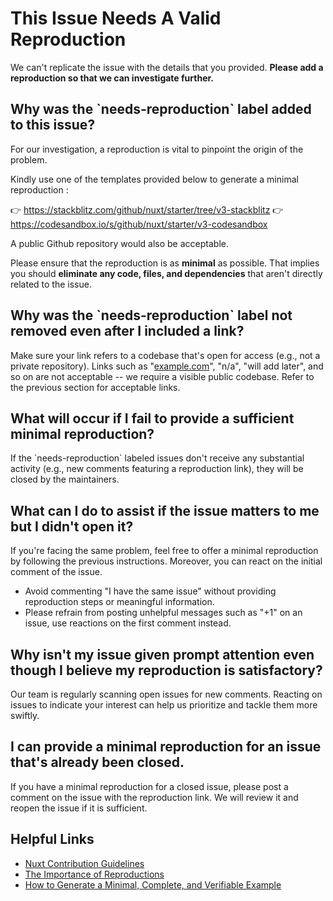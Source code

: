# This Issue Needs A Valid Reproduction

We can't replicate the issue with the details that you provided. **Please add a reproduction so that we can investigate further.**

## **Why was the \`needs-reproduction\` label added to this issue?**

For our investigation, a reproduction is vital to pinpoint the origin of the problem.

Kindly use one of the templates provided below to generate a minimal reproduction :

👉 https://stackblitz.com/github/nuxt/starter/tree/v3-stackblitz
👉 https://codesandbox.io/s/github/nuxt/starter/v3-codesandbox

A public Github repository would also be acceptable.

Please ensure that the reproduction is as **minimal** as possible.
That implies you should **eliminate any code, files, and dependencies** that aren't directly related to the issue.

## **Why was the \`needs-reproduction\` label not removed even after I included a link?**

Make sure your link refers to a codebase that's open for access (e.g., not a private repository).
Links such as "[example.com](http://example.com/)", "n/a", "will add later", and so on are not acceptable -- we require a visible public codebase.
Refer to the previous section for acceptable links.

## **What will occur if I fail to provide a sufficient minimal reproduction?**

If the \`needs-reproduction\` labeled issues don't receive any substantial activity (e.g., new comments featuring a reproduction link), they will be closed by the maintainers.

## **What can I do to assist if the issue matters to me but I didn't open it?**

If you're facing the same problem, feel free to offer a minimal reproduction by following the previous instructions.
Moreover, you can react on the initial comment of the issue.

- Avoid commenting "I have the same issue" without providing reproduction steps or meaningful information.
- Please refrain from posting unhelpful messages such as "+1" on an issue, use reactions on the first comment instead.

## **Why isn't my issue given prompt attention even though I believe my reproduction is satisfactory?**

Our team is regularly scanning open issues for new comments.
Reacting on issues to indicate your interest can help us prioritize and tackle them more swiftly.

## **I can provide a minimal reproduction for an issue that's already been closed.**

If you have a minimal reproduction for a closed issue, please post a comment on the issue with the reproduction link.
We will review it and reopen the issue if it is sufficient.

## **Helpful Links**

- [Nuxt Contribution Guidelines](https://nuxt.com/docs/community/reporting-bugs)
- [The Importance of Reproductions](https://antfu.me/posts/why-reproductions-are-required)
- [How to Generate a Minimal, Complete, and Verifiable Example](https://stackoverflow.com/help/mcve)
